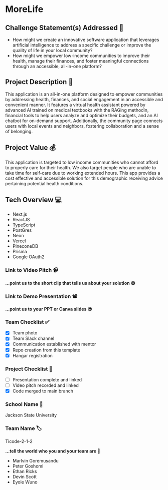 # MoreLife

## Challenge Statement(s) Addressed 🎯
* How might we create an innovative software application that leverages artificial intelligence to address a specific challenge or improve the quality of life in your local community?
* How might we empower low-income communities to improve their health, manage their finances, and foster meaningful connections through an accessible, all-in-one platform?

## Project Description 🤯
This application is an all-in-one platform designed to empower communities by addressing health, finances, and social engagement in an accessible and convenient manner. It features a virtual health assistant powered by advanced AI trained on medical textbooks with the RAGing methodin, financial tools to help users analyze and optimize their budgets, and an AI chatbot for on-demand support. Additionally, the community page connects users with local events and neighbors, fostering collaboration and a sense of belonging.

## Project Value 💰
This application is targeted to low income communities who cannot afford to properly care for their health. We also target people who are unable to take time for self-care due to working extended hours. This app provides a cost effective and accessible solution for this demographic receiving advice pertaining potential health conditions.

## Tech Overview 💻
* Next.js
* ReactJS
* TypeScript
* PostGres
* Neon
* Vercel
* PineconeDB
* Prisma
* Google OAuth2


### Link to Video Pitch 📹
**...point us to the short clip that tells us about your solution 😄**

### Link to Demo Presentation 📽
**...point us to your PPT or Canva slides 😍**

### Team Checklist ✅
- [x] Team photo
- [x] Team Slack channel
- [x] Communication established with mentor
- [x] Repo creation from this template
- [x] Hangar registration

### Project Checklist 🏁
- [ ] Presentation complete and linked
- [ ] Video pitch recorded and linked
- [x] Code merged to main branch

### School Name 🏫
Jackson State University

### Team Name 🏷
Ticode-2-1-2

**...tell the world who you and your team are 🙂**
* Marlvin Goremusandu
* Peter Goshomi
* Ethan Ricks
* Devin Scott
* Eyole Wuno
